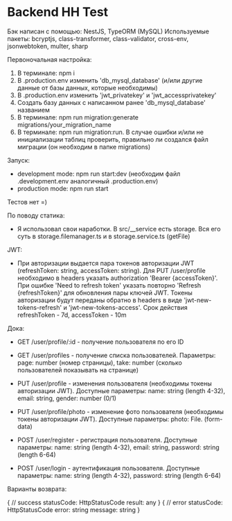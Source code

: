 # Backend HH Test

Бэк написан с помощью: NestJS, TypeORM (MySQL)
Используемые пакеты: bcryptjs, class-transformer, class-validator, cross-env, jsonwebtoken, multer, sharp


Первоночальная настройка:

1. В терминале: npm i
1. В .production.env изменить 'db_mysql_database' (и/или другие данные от базы данных, которые необходимы)
2. В .production.env изменить 'jwt_privatekey' и 'jwt_accessprivatekey'
3. Создать базу данных с написанном ранее 'db_mysql_database' названием
4. В терминале: npm run migration:generate migrations/your_migration_name
5. В терминале: npm run migration:run. В случае ошибки и/или не инициализации таблиц проверить, правильно ли создался файл миграции (он необходим в папке migrations)



Запуск:
- development mode: npm run start:dev (необходим файл .development.env аналогичный .production.env)
- production mode: npm run start


Тестов нет =)


По поводу статика:
- Я использовал свои наработки. В src/__service есть storage. Вся его суть в storage.filemanager.ts и в storage.service.ts (getFile)


JWT:
- При авторизации выдается пара токенов авторизации JWT (refreshToken: string, accessToken: string). Для PUT /user/profile необходимо в headers указать authorization 'Bearer {accessToken}'. При ошибке 'Need to refresh token' указать повторно 'Refresh {refreshToken}' для обновления пары ключей JWT. Токены авторизации будут переданы обратно в headers в виде 'jwt-new-tokens-refresh' и 'jwt-new-tokens-access'. Срок действия refreshToken - 7d, accessToken - 10m


Дока:
- GET /user/profile/:id - получение пользователя по его ID
- GET /user/profiles - получение списка пользователей. Параметры: page: number (номер страницы), take: number (сколько пользователей показывать на странице)

- PUT /user/profile - изменения пользователя (необходимы токены авторизации JWT). Доступные параметры: name: string (length 4-32), email: string, gender: number (0/1)
- PUT /user/profile/photo - изменение фото пользователя (необходимы токены авторизации JWT). Доступные параметры: photo: File. (form-data)

- POST /user/register - регистрация пользователя. Доступные параметры: name: string (length 4-32), email: string, password: string (length 6-64)
- POST /user/login - аутентификация пользователя. Доступные параметры: name: string (length 4-32), password: string (length 6-64)



Варианты возврата:


{ // success
    statusCode: HttpStatusCode
    result: any
}
{ // error
    statusCode: HttpStatusCode
    error: string
    message: string
}
